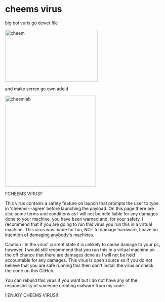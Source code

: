 <h1>cheems virus</h1>
<p>big boi vuris go dewet file</p>
<p><img src="https://media.discordapp.net/attachments/754336592793043135/813852589992837121/330504825068211.png?width=705&amp;height=355" alt="cheem" width="300" height="168" /></p>
<p>and make scrren go own adcid</p>
<p><img src="https://preview.redd.it/wfm5u93jzrg51.jpg?auto=webp&amp;s=50653fedd91d3674ec865a9ec2b91b7d9db91dee" alt="cheemlab" width="294" height="294" /></p>

<p>!!CHEEMS VIRUS!!</p>
<p>This virus contains a safety feature on launch that prompts the user to type in 'cheems-i-agree' before launching the payload. On this page there are also some terms and conditions as I will not be held liable for any damages done to your machine, you have been warned and, for your safety, I recommend that if you are going to run this virus you run this in a virtual machine. This virus was made for fun, NOT to damage hardware, I have no intention of damaging anybody's machines.

Caution : In the virus' current state it is unlikely to cause damage to your pc, however, I would still recommend that you run this in a virtual machine on the off chance that there are damages done as I will not be held accountable for any damages.
This virus is open source so if you do not believe that you are safe running this then don't install the virus or check the code on this GitHub.

You can rebuild this virus if you want but I do not have any of the responsibility of someone creating malware from my code.</p>
<p>!!ENJOY CHEEMS VIRUS!!</p>
<p>&nbsp;</p>
